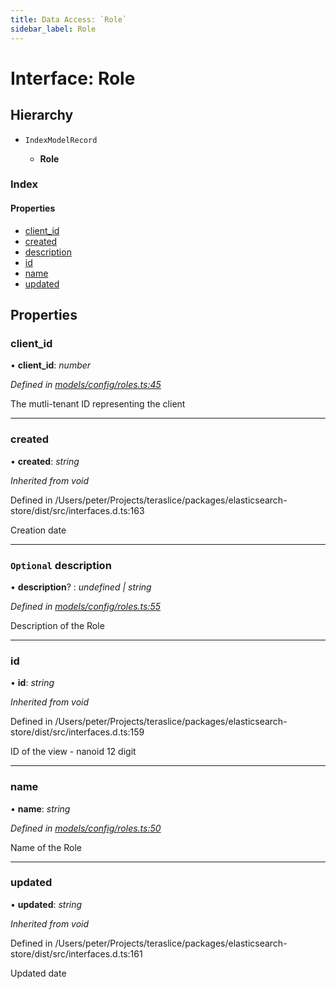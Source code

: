 ```yaml
---
title: Data Access: `Role`
sidebar_label: Role
---
```


# Interface: Role

## Hierarchy

* `IndexModelRecord`

  * **Role**

### Index

#### Properties

* [client_id](role.md#client_id)
* [created](role.md#created)
* [description](role.md#optional-description)
* [id](role.md#id)
* [name](role.md#name)
* [updated](role.md#updated)

## Properties

###  client_id

• **client_id**: *number*

*Defined in [models/config/roles.ts:45](https://github.com/terascope/teraslice/blob/a2250fb9/packages/data-access/src/models/config/roles.ts#L45)*

The mutli-tenant ID representing the client

___

###  created

• **created**: *string*

*Inherited from void*

Defined in /Users/peter/Projects/teraslice/packages/elasticsearch-store/dist/src/interfaces.d.ts:163

Creation date

___

### `Optional` description

• **description**? : *undefined | string*

*Defined in [models/config/roles.ts:55](https://github.com/terascope/teraslice/blob/a2250fb9/packages/data-access/src/models/config/roles.ts#L55)*

Description of the Role

___

###  id

• **id**: *string*

*Inherited from void*

Defined in /Users/peter/Projects/teraslice/packages/elasticsearch-store/dist/src/interfaces.d.ts:159

ID of the view - nanoid 12 digit

___

###  name

• **name**: *string*

*Defined in [models/config/roles.ts:50](https://github.com/terascope/teraslice/blob/a2250fb9/packages/data-access/src/models/config/roles.ts#L50)*

Name of the Role

___

###  updated

• **updated**: *string*

*Inherited from void*

Defined in /Users/peter/Projects/teraslice/packages/elasticsearch-store/dist/src/interfaces.d.ts:161

Updated date
